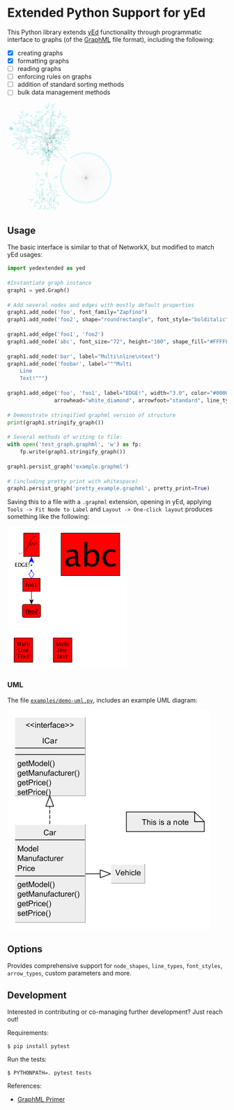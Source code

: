 # Extended Python Support for yEd 

This Python library extends [yEd](http://www.yworks.com/en/products_yed_about.html) functionality through programmatic interface to graphs (of the [GraphML](http://graphml.graphdrawingraph1.org/) file format), including the following:
- [x] creating graphs
- [x] formatting graphs
- [ ] reading graphs  
- [ ] enforcing rules on graphs
- [ ] addition of standard sorting methods
- [ ] bulk data management methods

![image](images/graph.gif)




## Usage
The basic interface is similar to that of NetworkX, but modified to match yEd usages:

```python
import yedextended as yed

#Instantiate graph instance
graph1 = yed.Graph()

# Add several nodes and edges with mostly default properties
graph1.add_node('foo', font_family="Zapfino")
graph1.add_node('foo2', shape="roundrectangle", font_style="bolditalic", underlined_text="true")

graph1.add_edge('foo1', 'foo2')
graph1.add_node('abc', font_size="72", height="100", shape_fill="#FFFFFF")

graph1.add_node('bar', label="Multi\nline\ntext")
graph1.add_node('foobar', label="""Multi
    Line
    Text!""")

graph1.add_edge('foo', 'foo1', label="EDGE!", width="3.0", color="#0000FF", 
               arrowhead="white_diamond", arrowfoot="standard", line_type="dotted")

# Demonstrate stringified graphml version of structure
print(graph1.stringify_graph())

# Several methods of writing to file:
with open('test_graph.graphml', 'w') as fp:
    fp.write(graph1.stringify_graph())  

graph1.persist_graph('example.graphml')

# (including pretty print with whitespace)
graph1.persist_graph('pretty_example.graphml', pretty_print=True)

```

Saving this to a file with a ``.graphml`` extension, opening in yEd, applying  ``Tools -> Fit Node to Label`` and ``Layout -> One-click layout`` produces something like the following:

![SIMPLE GRAPH](images/example.png)


### UML
The file [``examples/demo-uml.py``](./examples/demo-uml.py), includes an example UML diagram:

![UML DIAGRAM](images/example-UML.png)

## Options

Provides comprehensive support for ``node_shapes``, ``line_types``, ``font_styles``, ``arrow_types``, custom parameters and more.

## Development

Interested in contributing or co-managing further development?  Just reach out!

Requirements:

    $ pip install pytest

Run the tests:

    $ PYTHONPATH=. pytest tests

References: 

+ [GraphML Primer](http://graphml.graphdrawingraph1.org/primer/graphml-primer.html)